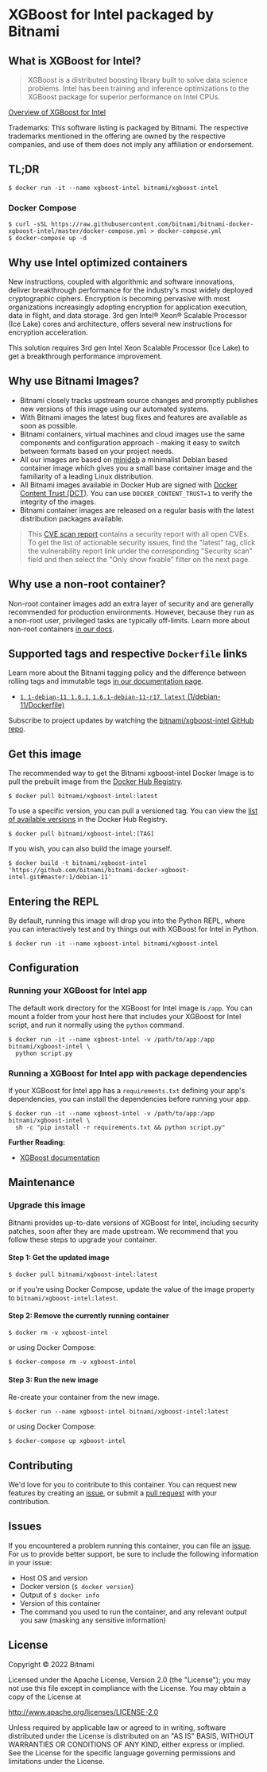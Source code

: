 # XGBoost for Intel packaged by Bitnami

## What is XGBoost for Intel?

> XGBoost is a distributed boosting library built to solve data science problems. Intel has been training and inference optimizations to the XGBoost package for superior performance on Intel CPUs.

[Overview of XGBoost for Intel](https://xgboost.ai/)

Trademarks: This software listing is packaged by Bitnami. The respective trademarks mentioned in the offering are owned by the respective companies, and use of them does not imply any affiliation or endorsement.

## TL;DR

```console
$ docker run -it --name xgboost-intel bitnami/xgboost-intel
```

### Docker Compose

```console
$ curl -sSL https://raw.githubusercontent.com/bitnami/bitnami-docker-xgboost-intel/master/docker-compose.yml > docker-compose.yml
$ docker-compose up -d
```

## Why use Intel optimized containers

New instructions, coupled with algorithmic and software innovations, deliver breakthrough performance for the industry's most widely deployed cryptographic ciphers. Encryption is becoming pervasive with most organizations increasingly adopting encryption for application execution, data in flight, and data storage. 3rd gen Intel® Xeon® Scalable Processor (Ice Lake) cores and architecture, offers several new instructions for encryption acceleration.
 
This solution requires 3rd gen Intel Xeon Scalable Processor (Ice Lake) to get a breakthrough performance improvement.

## Why use Bitnami Images?

* Bitnami closely tracks upstream source changes and promptly publishes new versions of this image using our automated systems.
* With Bitnami images the latest bug fixes and features are available as soon as possible.
* Bitnami containers, virtual machines and cloud images use the same components and configuration approach - making it easy to switch between formats based on your project needs.
* All our images are based on [minideb](https://github.com/bitnami/minideb) a minimalist Debian based container image which gives you a small base container image and the familiarity of a leading Linux distribution.
* All Bitnami images available in Docker Hub are signed with [Docker Content Trust (DCT)](https://docs.docker.com/engine/security/trust/content_trust/). You can use `DOCKER_CONTENT_TRUST=1` to verify the integrity of the images.
* Bitnami container images are released on a regular basis with the latest distribution packages available.

> This [CVE scan report](https://quay.io/repository/bitnami/xgboost-intel?tab=tags) contains a security report with all open CVEs. To get the list of actionable security issues, find the "latest" tag, click the vulnerability report link under the corresponding "Security scan" field and then select the "Only show fixable" filter on the next page.

## Why use a non-root container?

Non-root container images add an extra layer of security and are generally recommended for production environments. However, because they run as a non-root user, privileged tasks are typically off-limits. Learn more about non-root containers [in our docs](https://docs.bitnami.com/tutorials/work-with-non-root-containers/).

## Supported tags and respective `Dockerfile` links

Learn more about the Bitnami tagging policy and the difference between rolling tags and immutable tags [in our documentation page](https://docs.bitnami.com/tutorials/understand-rolling-tags-containers/).


* [`1`, `1-debian-11`, `1.6.1`, `1.6.1-debian-11-r17`, `latest` (1/debian-11/Dockerfile)](https://github.com/bitnami/bitnami-docker-xgboost-intel/blob/1.6.1-debian-11-r17/1/debian-11/Dockerfile)

Subscribe to project updates by watching the [bitnami/xgboost-intel GitHub repo](https://github.com/bitnami/bitnami-docker-xgboost-intel).

## Get this image

The recommended way to get the Bitnami xgboost-intel Docker Image is to pull the prebuilt image from the [Docker Hub Registry](https://hub.docker.com/r/bitnami/xgboost-intel).

```console
$ docker pull bitnami/xgboost-intel:latest
```

To use a specific version, you can pull a versioned tag. You can view the [list of available versions](https://hub.docker.com/r/bitnami/xgboost-intel/tags/) in the Docker Hub Registry.

```console
$ docker pull bitnami/xgboost-intel:[TAG]
```

If you wish, you can also build the image yourself.

```console
$ docker build -t bitnami/xgboost-intel 'https://github.com/bitnami/bitnami-docker-xgboost-intel.git#master:1/debian-11'
```

## Entering the REPL

By default, running this image will drop you into the Python REPL, where you can interactively test and try things out with XGBoost for Intel in Python.

```console
$ docker run -it --name xgboost-intel bitnami/xgboost-intel
```

## Configuration

### Running your XGBoost for Intel app

The default work directory for the XGBoost for Intel image is `/app`. You can mount a folder from your host here that includes your XGBoost for Intel script, and run it normally using the `python` command.

```console
$ docker run -it --name xgboost-intel -v /path/to/app:/app bitnami/xgboost-intel \
  python script.py
```

### Running a XGBoost for Intel app with package dependencies

If your XGBoost for Intel app has a `requirements.txt` defining your app's dependencies, you can install the dependencies before running your app.

```console
$ docker run -it --name xgboost-intel -v /path/to/app:/app bitnami/xgboost-intel \
  sh -c "pip install -r requirements.txt && python script.py"
```

**Further Reading:**

  - [XGBoost documentation](https://xgboost.readthedocs.io/en/stable/)

## Maintenance

### Upgrade this image

Bitnami provides up-to-date versions of XGBoost for Intel, including security patches, soon after they are made upstream. We recommend that you follow these steps to upgrade your container.

#### Step 1: Get the updated image

```console
$ docker pull bitnami/xgboost-intel:latest
```

or if you're using Docker Compose, update the value of the image property to `bitnami/xgboost-intel:latest`.

#### Step 2: Remove the currently running container

```console
$ docker rm -v xgboost-intel
```

or using Docker Compose:

```console
$ docker-compose rm -v xgboost-intel
```

#### Step 3: Run the new image

Re-create your container from the new image.

```console
$ docker run --name xgboost-intel bitnami/xgboost-intel:latest
```

or using Docker Compose:

```console
$ docker-compose up xgboost-intel
```

## Contributing

We'd love for you to contribute to this container. You can request new features by creating an [issue](https://github.com/bitnami/bitnami-docker-xgboost-intel/issues), or submit a [pull request](https://github.com/bitnami/bitnami-docker-xgboost-intel/pulls) with your contribution.

## Issues

If you encountered a problem running this container, you can file an [issue](https://github.com/bitnami/bitnami-docker-xgboost-intel/issues/new). For us to provide better support, be sure to include the following information in your issue:

- Host OS and version
- Docker version (`$ docker version`)
- Output of `$ docker info`
- Version of this container
- The command you used to run the container, and any relevant output you saw (masking any sensitive information)

## License

Copyright &copy; 2022 Bitnami

Licensed under the Apache License, Version 2.0 (the "License");
you may not use this file except in compliance with the License.
You may obtain a copy of the License at

  <http://www.apache.org/licenses/LICENSE-2.0>

Unless required by applicable law or agreed to in writing, software
distributed under the License is distributed on an "AS IS" BASIS,
WITHOUT WARRANTIES OR CONDITIONS OF ANY KIND, either express or implied.
See the License for the specific language governing permissions and
limitations under the License.

